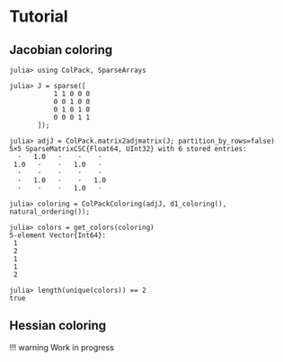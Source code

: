 # Tutorial

## Jacobian coloring

```jldoctest tuto
julia> using ColPack, SparseArrays
```

```jldoctest tuto
julia> J = sparse([
           1 1 0 0 0
           0 0 1 0 0
           0 1 0 1 0
           0 0 0 1 1
       ]);

julia> adjJ = ColPack.matrix2adjmatrix(J; partition_by_rows=false)
5×5 SparseMatrixCSC{Float64, UInt32} with 6 stored entries:
  ⋅   1.0   ⋅    ⋅    ⋅ 
 1.0   ⋅    ⋅   1.0   ⋅ 
  ⋅    ⋅    ⋅    ⋅    ⋅ 
  ⋅   1.0   ⋅    ⋅   1.0
  ⋅    ⋅    ⋅   1.0   ⋅ 
```

```jldoctest tuto
julia> coloring = ColPackColoring(adjJ, d1_coloring(), natural_ordering());

julia> colors = get_colors(coloring)
5-element Vector{Int64}:
 1
 2
 1
 1
 2

julia> length(unique(colors)) == 2
true
```

## Hessian coloring

!!! warning
    Work in progress